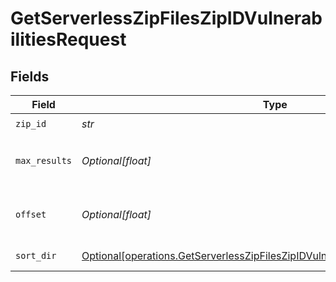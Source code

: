 # GetServerlessZipFilesZipIDVulnerabilitiesRequest


## Fields

| Field                                                                                                                                                                    | Type                                                                                                                                                                     | Required                                                                                                                                                                 | Description                                                                                                                                                              |
| ------------------------------------------------------------------------------------------------------------------------------------------------------------------------ | ------------------------------------------------------------------------------------------------------------------------------------------------------------------------ | ------------------------------------------------------------------------------------------------------------------------------------------------------------------------ | ------------------------------------------------------------------------------------------------------------------------------------------------------------------------ |
| `zip_id`                                                                                                                                                                 | *str*                                                                                                                                                                    | :heavy_check_mark:                                                                                                                                                       | N/A                                                                                                                                                                      |
| `max_results`                                                                                                                                                            | *Optional[float]*                                                                                                                                                        | :heavy_minus_sign:                                                                                                                                                       | The number of entries to return (pagination)                                                                                                                             |
| `offset`                                                                                                                                                                 | *Optional[float]*                                                                                                                                                        | :heavy_minus_sign:                                                                                                                                                       | Return entries from this offset (pagination)                                                                                                                             |
| `sort_dir`                                                                                                                                                               | [Optional[operations.GetServerlessZipFilesZipIDVulnerabilitiesQueryParamSortDir]](../../models/operations/getserverlesszipfileszipidvulnerabilitiesqueryparamsortdir.md) | :heavy_minus_sign:                                                                                                                                                       | sorting direction                                                                                                                                                        |